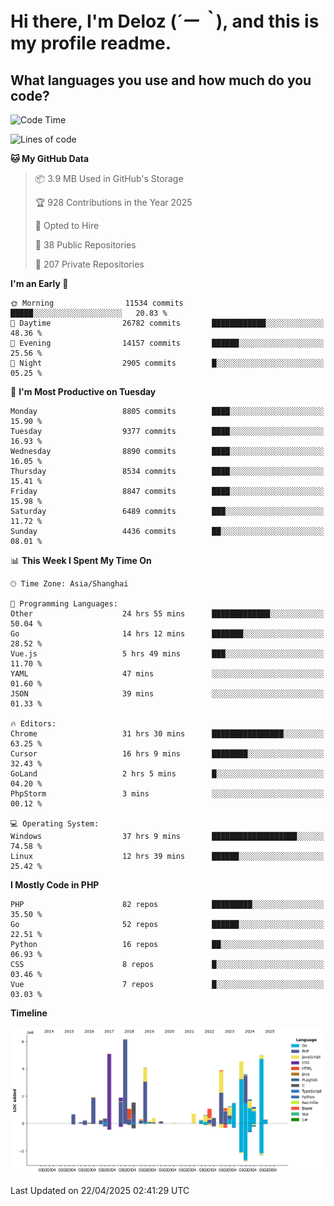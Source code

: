 # **Hi there, I'm Deloz (*´ー｀*), and this is my profile readme.**

## **What languages you use and how much do you code?**

<!--START_SECTION:waka-->
![Code Time](http://img.shields.io/badge/Code%20Time-6%2C194%20hrs%2052%20mins-blue)

![Lines of code](https://img.shields.io/badge/From%20Hello%20World%20I%27ve%20Written-51.6%20million%20lines%20of%20code-blue)

**🐱 My GitHub Data** 

> 📦 3.9 MB Used in GitHub's Storage 
 > 
> 🏆 928 Contributions in the Year 2025
 > 
> 💼 Opted to Hire
 > 
> 📜 38 Public Repositories 
 > 
> 🔑 207 Private Repositories 
 > 
**I'm an Early 🐤** 

```text
🌞 Morning                11534 commits       █████░░░░░░░░░░░░░░░░░░░░   20.83 % 
🌆 Daytime                26782 commits       ████████████░░░░░░░░░░░░░   48.36 % 
🌃 Evening                14157 commits       ██████░░░░░░░░░░░░░░░░░░░   25.56 % 
🌙 Night                  2905 commits        █░░░░░░░░░░░░░░░░░░░░░░░░   05.25 % 
```
📅 **I'm Most Productive on Tuesday** 

```text
Monday                   8805 commits        ████░░░░░░░░░░░░░░░░░░░░░   15.90 % 
Tuesday                  9377 commits        ████░░░░░░░░░░░░░░░░░░░░░   16.93 % 
Wednesday                8890 commits        ████░░░░░░░░░░░░░░░░░░░░░   16.05 % 
Thursday                 8534 commits        ████░░░░░░░░░░░░░░░░░░░░░   15.41 % 
Friday                   8847 commits        ████░░░░░░░░░░░░░░░░░░░░░   15.98 % 
Saturday                 6489 commits        ███░░░░░░░░░░░░░░░░░░░░░░   11.72 % 
Sunday                   4436 commits        ██░░░░░░░░░░░░░░░░░░░░░░░   08.01 % 
```


📊 **This Week I Spent My Time On** 

```text
🕑︎ Time Zone: Asia/Shanghai

💬 Programming Languages: 
Other                    24 hrs 55 mins      █████████████░░░░░░░░░░░░   50.04 % 
Go                       14 hrs 12 mins      ███████░░░░░░░░░░░░░░░░░░   28.52 % 
Vue.js                   5 hrs 49 mins       ███░░░░░░░░░░░░░░░░░░░░░░   11.70 % 
YAML                     47 mins             ░░░░░░░░░░░░░░░░░░░░░░░░░   01.60 % 
JSON                     39 mins             ░░░░░░░░░░░░░░░░░░░░░░░░░   01.33 % 

🔥 Editors: 
Chrome                   31 hrs 30 mins      ████████████████░░░░░░░░░   63.25 % 
Cursor                   16 hrs 9 mins       ████████░░░░░░░░░░░░░░░░░   32.43 % 
GoLand                   2 hrs 5 mins        █░░░░░░░░░░░░░░░░░░░░░░░░   04.20 % 
PhpStorm                 3 mins              ░░░░░░░░░░░░░░░░░░░░░░░░░   00.12 % 

💻 Operating System: 
Windows                  37 hrs 9 mins       ███████████████████░░░░░░   74.58 % 
Linux                    12 hrs 39 mins      ██████░░░░░░░░░░░░░░░░░░░   25.42 % 
```

**I Mostly Code in PHP** 

```text
PHP                      82 repos            █████████░░░░░░░░░░░░░░░░   35.50 % 
Go                       52 repos            ██████░░░░░░░░░░░░░░░░░░░   22.51 % 
Python                   16 repos            ██░░░░░░░░░░░░░░░░░░░░░░░   06.93 % 
CSS                      8 repos             █░░░░░░░░░░░░░░░░░░░░░░░░   03.46 % 
Vue                      7 repos             █░░░░░░░░░░░░░░░░░░░░░░░░   03.03 % 
```



**Timeline**

![Lines of Code chart](https://raw.githubusercontent.com/deloz/deloz/main/assets/bar_graph.png)


 Last Updated on 22/04/2025 02:41:29 UTC
<!--END_SECTION:waka-->
